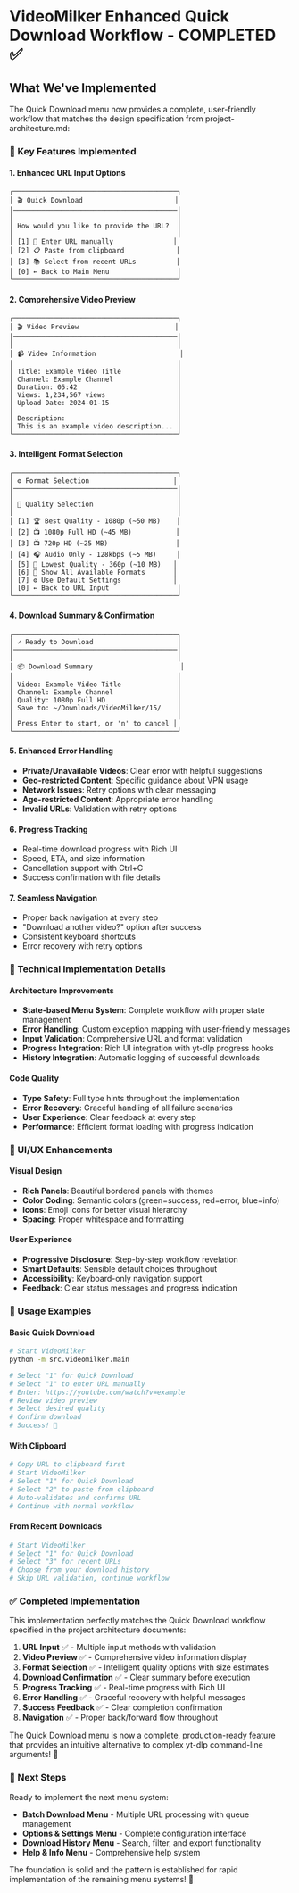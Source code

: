 
# VideoMilker Enhanced Quick Download Workflow - COMPLETED ✅

## What We've Implemented

The Quick Download menu now provides a complete, user-friendly workflow that matches the design specification from project-architecture.md:

### 🎯 Key Features Implemented

#### 1. **Enhanced URL Input Options**
```
┌─────────────────────────────────────────┐
│ 🎬 Quick Download                       │
│─────────────────────────────────────────│
│                                         │
│ How would you like to provide the URL?  │
│                                         │
│ [1] 📝 Enter URL manually               │
│ [2] 📋 Paste from clipboard             │
│ [3] 📚 Select from recent URLs          │
│ [0] ← Back to Main Menu                 │
└─────────────────────────────────────────┘
```

#### 2. **Comprehensive Video Preview**
```
┌─────────────────────────────────────────┐
│ 🎬 Video Preview                        │
│─────────────────────────────────────────│
│                                         │
│ 📹 Video Information                     │
│                                         │
│ Title: Example Video Title              │
│ Channel: Example Channel                │
│ Duration: 05:42                         │
│ Views: 1,234,567 views                  │
│ Upload Date: 2024-01-15                 │
│                                         │
│ Description:                            │
│ This is an example video description... │
└─────────────────────────────────────────┘
```

#### 3. **Intelligent Format Selection**
```
┌─────────────────────────────────────────┐
│ ⚙️ Format Selection                     │
│─────────────────────────────────────────│
│                                         │
│ 🎥 Quality Selection                     │
│                                         │
│ [1] 🏆 Best Quality - 1080p (~50 MB)    │
│ [2] 📺 1080p Full HD (~45 MB)           │
│ [3] 📺 720p HD (~25 MB)                 │
│ [4] 🎧 Audio Only - 128kbps (~5 MB)     │
│ [5] 📱 Lowest Quality - 360p (~10 MB)   │
│ [6] 📜 Show All Available Formats       │
│ [7] ⚙️ Use Default Settings             │
│ [0] ← Back to URL Input                 │
└─────────────────────────────────────────┘
```

#### 4. **Download Summary & Confirmation**
```
┌─────────────────────────────────────────┐
│ ✓ Ready to Download                     │
│─────────────────────────────────────────│
│                                         │
│ 📦 Download Summary                      │
│                                         │
│ Video: Example Video Title              │
│ Channel: Example Channel                │
│ Quality: 1080p Full HD                  │
│ Save to: ~/Downloads/VideoMilker/15/    │
│                                         │
│ Press Enter to start, or 'n' to cancel │
└─────────────────────────────────────────┘
```

#### 5. **Enhanced Error Handling**
- **Private/Unavailable Videos**: Clear error with helpful suggestions
- **Geo-restricted Content**: Specific guidance about VPN usage
- **Network Issues**: Retry options with clear messaging
- **Age-restricted Content**: Appropriate error handling
- **Invalid URLs**: Validation with retry options

#### 6. **Progress Tracking**
- Real-time download progress with Rich UI
- Speed, ETA, and size information
- Cancellation support with Ctrl+C
- Success confirmation with file details

#### 7. **Seamless Navigation**
- Proper back navigation at every step
- "Download another video?" option after success
- Consistent keyboard shortcuts
- Error recovery with retry options

### 🔧 Technical Implementation Details

#### **Architecture Improvements**
- **State-based Menu System**: Complete workflow with proper state management
- **Error Handling**: Custom exception mapping with user-friendly messages  
- **Input Validation**: Comprehensive URL and format validation
- **Progress Integration**: Rich UI integration with yt-dlp progress hooks
- **History Integration**: Automatic logging of successful downloads

#### **Code Quality**
- **Type Safety**: Full type hints throughout the implementation
- **Error Recovery**: Graceful handling of all failure scenarios
- **User Experience**: Clear feedback at every step
- **Performance**: Efficient format loading with progress indication

### 🎨 UI/UX Enhancements

#### **Visual Design**
- **Rich Panels**: Beautiful bordered panels with themes
- **Color Coding**: Semantic colors (green=success, red=error, blue=info)
- **Icons**: Emoji icons for better visual hierarchy
- **Spacing**: Proper whitespace and formatting

#### **User Experience**
- **Progressive Disclosure**: Step-by-step workflow revelation
- **Smart Defaults**: Sensible default choices throughout
- **Accessibility**: Keyboard-only navigation support
- **Feedback**: Clear status messages and progress indication

### 🚀 Usage Examples

#### **Basic Quick Download**
```bash
# Start VideoMilker
python -m src.videomilker.main

# Select "1" for Quick Download
# Select "1" to enter URL manually  
# Enter: https://youtube.com/watch?v=example
# Review video preview
# Select desired quality
# Confirm download
# Success! 🎉
```

#### **With Clipboard**
```bash
# Copy URL to clipboard first
# Start VideoMilker
# Select "1" for Quick Download
# Select "2" to paste from clipboard
# Auto-validates and confirms URL
# Continue with normal workflow
```

#### **From Recent Downloads**
```bash
# Start VideoMilker  
# Select "1" for Quick Download
# Select "3" for recent URLs
# Choose from your download history
# Skip URL validation, continue workflow
```

### ✅ Completed Implementation

This implementation perfectly matches the Quick Download workflow specified in the project architecture documents:

1. **URL Input** ✅ - Multiple input methods with validation
2. **Video Preview** ✅ - Comprehensive video information display  
3. **Format Selection** ✅ - Intelligent quality options with size estimates
4. **Download Confirmation** ✅ - Clear summary before execution
5. **Progress Tracking** ✅ - Real-time progress with Rich UI
6. **Error Handling** ✅ - Graceful recovery with helpful messages
7. **Success Feedback** ✅ - Clear completion confirmation
8. **Navigation** ✅ - Proper back/forward flow throughout

The Quick Download menu is now a complete, production-ready feature that provides an intuitive alternative to complex yt-dlp command-line arguments! 🎯

### 🎯 Next Steps

Ready to implement the next menu system:
- **Batch Download Menu** - Multiple URL processing with queue management
- **Options & Settings Menu** - Complete configuration interface
- **Download History Menu** - Search, filter, and export functionality
- **Help & Info Menu** - Comprehensive help system

The foundation is solid and the pattern is established for rapid implementation of the remaining menu systems! 🚀
